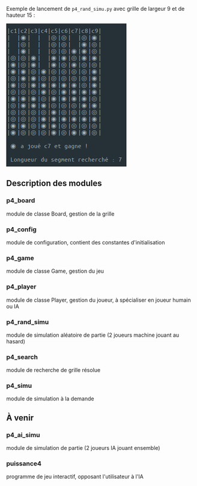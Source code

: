 Exemple de lancement de `p4_rand_simu.py`  avec grille de largeur 9 et de hauteur 15 :

![Capture d'écran de p4_rand_simu.py](p4_rand_simu-w9-h15-s7_01.jpg)

## Description des modules

### p4_board

module de classe Board, gestion de la grille

### p4_config

module de configuration, contient des constantes d'initialisation

### p4_game

module de classe Game, gestion du jeu

### p4_player

module de classe Player, gestion du joueur, à spécialiser en joueur humain ou IA

### p4_rand_simu

module de simulation aléatoire de partie (2 joueurs machine jouant au hasard)

### p4_search

module de recherche de grille résolue

### p4_simu

module de simulation à la demande

## À venir

### p4_ai_simu
module de simulation de partie (2 joueurs IA jouant ensemble)

### puissance4
programme de jeu interactif, opposant l'utilisateur à l'IA
